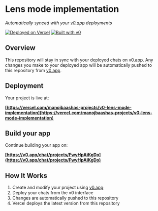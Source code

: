 # Lens mode implementation

*Automatically synced with your [v0.app](https://v0.app) deployments*

[![Deployed on Vercel](https://img.shields.io/badge/Deployed%20on-Vercel-black?style=for-the-badge&logo=vercel)](https://vercel.com/manojbaashas-projects/v0-lens-mode-implementation)
[![Built with v0](https://img.shields.io/badge/Built%20with-v0.app-black?style=for-the-badge)](https://v0.app/chat/projects/FwyHpAiKgDo)

## Overview

This repository will stay in sync with your deployed chats on [v0.app](https://v0.app).
Any changes you make to your deployed app will be automatically pushed to this repository from [v0.app](https://v0.app).

## Deployment

Your project is live at:

**[https://vercel.com/manojbaashas-projects/v0-lens-mode-implementation](https://vercel.com/manojbaashas-projects/v0-lens-mode-implementation)**

## Build your app

Continue building your app on:

**[https://v0.app/chat/projects/FwyHpAiKgDo](https://v0.app/chat/projects/FwyHpAiKgDo)**

## How It Works

1. Create and modify your project using [v0.app](https://v0.app)
2. Deploy your chats from the v0 interface
3. Changes are automatically pushed to this repository
4. Vercel deploys the latest version from this repository
